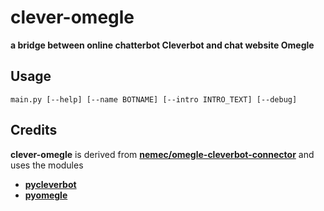 clever-omegle
=============

**a bridge between online chatterbot Cleverbot and chat website Omegle**

## Usage
```
main.py [--help] [--name BOTNAME] [--intro INTRO_TEXT] [--debug]
```

## Credits
**clever-omegle** is derived from **[nemec/omegle-cleverbot-connector](https://github.com/nemec/omegle-cleverbot-connector)** and uses the modules

* **[pycleverbot](http://code.google.com/p/pycleverbot/)**
* **[pyomegle](http://code.google.com/p/pyomegle/)**
